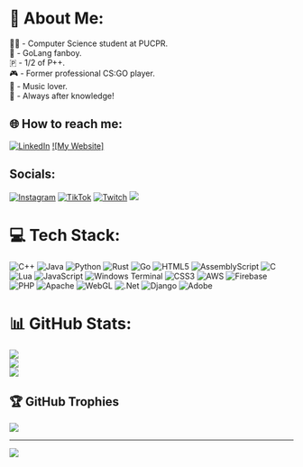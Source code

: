 # 💫 About Me:
👨‍💻 - Computer Science student at PUCPR.<br> 🦫 - GoLang fanboy.<br>   🇵 - 1/2 of P++.<br>🎮 - Former professional CS:GO player.<br>🎵 - Music lover.<br>📖 - Always after knowledge!<br>


## 🌐 How to reach me:
 [![LinkedIn](https://img.shields.io/badge/LinkedIn-%230077B5.svg?logo=linkedin&logoColor=white)](https://linkedin.com/in/pedro-g-martins) [![My Website]](pedrogradowski.com)

## Socials:
 [![Instagram](https://img.shields.io/badge/Instagram-%23E4405F.svg?logo=Instagram&logoColor=white)](https://instagram.com/pontope.pe) [![TikTok](https://img.shields.io/badge/TikTok-%23000000.svg?logo=TikTok&logoColor=white)](https://tiktok.com/@pontope) [![Twitch](https://img.shields.io/badge/Twitch-%239146FF.svg?logo=Twitch&logoColor=white)](https://twitch.tv/pontope) [![](https://img.shields.io/youtube/channel/subscribers/UCKckVswEd8d9LEtQCs9ESrA)](https://www.youtube.com/@pontopepe) 

 
# 💻 Tech Stack:
![C++](https://img.shields.io/badge/c++-%2300599C.svg?style=for-the-badge&logo=c%2B%2B&logoColor=white) ![Java](https://img.shields.io/badge/java-%23ED8B00.svg?style=for-the-badge&logo=openjdk&logoColor=white) ![Python](https://img.shields.io/badge/python-3670A0?style=for-the-badge&logo=python&logoColor=ffdd54) ![Rust](https://img.shields.io/badge/rust-%23000000.svg?style=for-the-badge&logo=rust&logoColor=white) ![Go](https://img.shields.io/badge/go-%2300ADD8.svg?style=for-the-badge&logo=go&logoColor=white) ![HTML5](https://img.shields.io/badge/html5-%23E34F26.svg?style=for-the-badge&logo=html5&logoColor=white) ![AssemblyScript](https://img.shields.io/badge/assembly%20script-%23000000.svg?style=for-the-badge&logo=assemblyscript&logoColor=white) ![C](https://img.shields.io/badge/c-%2300599C.svg?style=for-the-badge&logo=c&logoColor=white) ![Lua](https://img.shields.io/badge/lua-%232C2D72.svg?style=for-the-badge&logo=lua&logoColor=white) ![JavaScript](https://img.shields.io/badge/javascript-%23323330.svg?style=for-the-badge&logo=javascript&logoColor=%23F7DF1E) ![Windows Terminal](https://img.shields.io/badge/Windows%20Terminal-%234D4D4D.svg?style=for-the-badge&logo=windows-terminal&logoColor=white) ![CSS3](https://img.shields.io/badge/css3-%231572B6.svg?style=for-the-badge&logo=css3&logoColor=white) ![AWS](https://img.shields.io/badge/AWS-%23FF9900.svg?style=for-the-badge&logo=amazon-aws&logoColor=white) ![Firebase](https://img.shields.io/badge/firebase-%23039BE5.svg?style=for-the-badge&logo=firebase) ![PHP](https://img.shields.io/badge/php-%23777BB4.svg?style=for-the-badge&logo=php&logoColor=white) ![Apache](https://img.shields.io/badge/apache-%23D42029.svg?style=for-the-badge&logo=apache&logoColor=white) ![WebGL](https://img.shields.io/badge/WebGL-990000?logo=webgl&logoColor=white&style=for-the-badge) ![.Net](https://img.shields.io/badge/.NET-5C2D91?style=for-the-badge&logo=.net&logoColor=white) ![Django](https://img.shields.io/badge/django-%23092E20.svg?style=for-the-badge&logo=django&logoColor=white) ![Adobe](https://img.shields.io/badge/adobe-%23FF0000.svg?style=for-the-badge&logo=adobe&logoColor=white)
# 📊 GitHub Stats:
![](https://github-readme-stats.vercel.app/api?username=PontoPe&theme=transparent&hide_border=false&include_all_commits=true&count_private=true)<br/>
![](https://github-readme-streak-stats.herokuapp.com/?user=PontoPe&theme=transparent&hide_border=false)<br/>
![](https://github-readme-stats.vercel.app/api/top-langs/?username=PontoPe&theme=transparent&hide_border=false&include_all_commits=true&count_private=true&layout=compact)

## 🏆 GitHub Trophies
![](https://github-profile-trophy.vercel.app/?username=PontoPe&theme=monokai&no-frame=false&no-bg=true&margin-w=4)

---
[![](https://visitcount.itsvg.in/api?id=PontoPe&icon=2&color=10)](https://visitcount.itsvg.in)

<!-- Proudly created with GPRM ( https://gprm.itsvg.in ) -->
